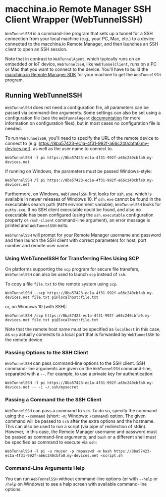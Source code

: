 # macchina.io Remote Manager SSH Client Wrapper (WebTunnelSSH)

`WebTunnelSSH` is a command-line program that sets up a tunnel for a SSH connection from your
local machine (e.g., your PC, Mac, etc.) to a device connected to the macchina.io
Remote Manager, and then launches an SSH client to open an SSH session.

Note that in contrast to `WebTunnelAgent`, which typically runs on an embedded or IoT
device, `WebTunnelSSH`, like `WebTunnelClient`, runs on a PC or Mac that you want to connect to the
device. You'll have to build the [macchina.io Remote Manager SDK](../../README.md)
for your machine to get the `WebTunnelSSH` program.

## Running WebTunnelSSH

`WebTunnelSSH` does not need a configuration file, all parameters can be passed
via command-line arguments. Some settings can also be set using a configuration file
(see the `WebTunnelAgent` [documentation](../WebTunnelAgent/README.md) for more
information on configuration files), but in most cases no configuration file is needed.

To run `WebTunnelSSH`, you'll need to specify the URL of the remote device to connect
to (e.g. https://8ba57423-ec1a-4f31-992f-a66c240cbfa0.my-devices.net), as well as the
user name to connect to.

```
WebTunnelSSH -l pi https://8ba57423-ec1a-4f31-992f-a66c240cbfa0.my-devices.net
```

If running on Windows, the parameters must be passed Windows-style:

```
WebTunnelSSH /l pi https://8ba57423-ec1a-4f31-992f-a66c240cbfa0.my-devices.net
```

Furthermore, on Windows, `WebTunnelSSH` first looks for `ssh.exe`, which is
available in newer releases of Windows 10. If `ssh.exe` cannot be found in the
executables search path (`PATH` environment variable), `WebTunnelSSH` looks
for `putty.exe`. If no SSH client executable could be found, and also no
executable has been configured (using the `ssh.executable` configuration property
or `/ssh-client` command-line argument), an error message is printed and
`WebTunnelSSH` exits.

`WebTunnelSSH` will prompt for your Remote Manager username and password and
then launch the SSH client with correct parameters for host, port number and
remote user name.

### Using WebTunnelSSH for Transferring Files Using SCP

On platforms supporting the `scp` program for secure file transfers, `WebTunnelSSH`
can also be used to launch `scp` instead of `ssh`.

To copy a file `file.txt` to the remote system using `scp`.

```
WebTunnelSSH --scp https://8ba57423-ec1a-4f31-992f-a66c240cbfa0.my-devices.net file.txt pi@localhost:file.txt
```

or, on Windows 10 (with SSH):

```
WebTunnelSSH /scp https://8ba57423-ec1a-4f31-992f-a66c240cbfa0.my-devices.net file.txt pi@localhost:file.txt
```

Note that the remote host name must be specified as `localhost` in this case, as
`scp` actually connects to a local port that is forwarded by `WebTunnelSSH` to the
remote device.

### Passing Options to the SSH Client

`WebTunnelSSH` can pass command-line options to the SSH client. SSH command-line arguments
are given on the `WebTunnelSSH` command-line, separated with a `--`. For example, to use
a private key for authentication:

```
WebTunnelSSH -l pi https://8ba57423-ec1a-4f31-992f-a66c240cbfa0.my-devices.net -- -i ~/.ssh/mysecret
```

### Passing a Command the the SSH Client

`WebTunnelSSH` can pass a command to `ssh`. To do so, specify the command using the
`--command` (short: `-m`; Windows: `/command`) option. The given command will be passed
to `ssh` after the extra options and the hostname. This can also be used to run a
script (via pipe of redirection of stdin). However, in this case, the Remote Manager
username and password must be passed as command-line arguments, and `bash` or a different
shell must be specified as command to execute via `ssh`:

```
WebTunnelSSH -l pi -u rmuser -p rmpasswd -m bash https://8ba57423-ec1a-4f31-992f-a66c240cbfa0.my-devices.net <script.sh
```

### Command-Line Arguments Help

You can run `WebTunnelSSH` without command-line options (or with `--help`
or `/help` on Windows) to see a help screen with available command-line options.
